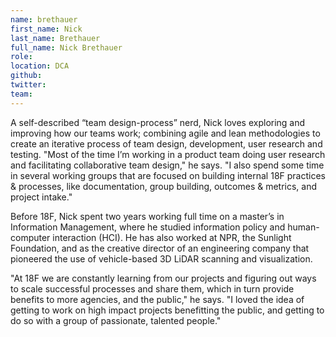 ```yaml
---
name: brethauer
first_name: Nick
last_name: Brethauer
full_name: Nick Brethauer
role:
location: DCA
github:
twitter:
team:
---
```


A self-described “team design-process” nerd, Nick loves exploring and improving how our teams work; combining agile and lean methodologies to create an iterative process of team design, development, user research and testing. "Most of the time I’m working in a product team doing user research and facilitating collaborative team design," he says. "I also spend some time in several working groups that are focused on building internal 18F practices & processes, like documentation, group building, outcomes & metrics, and project intake."

Before 18F, Nick spent two years working full time on a master’s in Information Management, where he studied information policy and human-computer interaction (HCI). He has also worked at NPR, the Sunlight Foundation, and as the creative director of an engineering company that pioneered the use of vehicle-based 3D LiDAR scanning and visualization.

"At 18F we are constantly learning from our projects and figuring out ways to scale successful processes and share them, which in turn provide benefits to more agencies, and the public," he says. "I loved the idea of getting to work on high impact projects benefitting the public, and getting to do so with a group of passionate, talented people."
